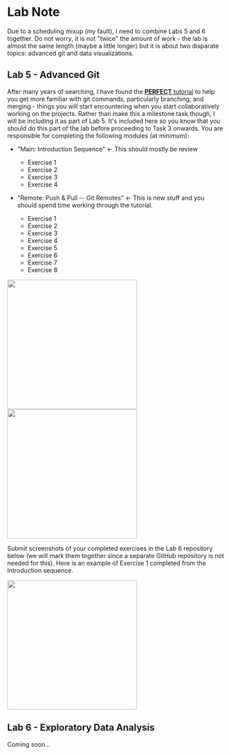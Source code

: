 # Lab Note

Due to a scheduling mixup (my fault), I need to combine Labs 5 and 6 together.
Do not worry, it is not "twice" the amount of work - the lab is almost the same length (maybe a little longer) but it is about two disparate topics: advanced git and data visualizations.

## Lab 5 - Advanced Git

After many years of searching, I have found the [**PERFECT** tutorial](http://learngitbranching.js.org) to help you get more familiar with git commands, particularly branching, and merging - things you will start encountering when you start collaboratively working on the projects.
Rather than make this a milestone task though, I will be including it as part of Lab 5.
It's included here so you know that you should do this part of the lab before proceeding to Task 3 onwards.
You are responsible for completing the following modules (at minimum):

- "Main: Introduction Sequence" <- This should mostly be review
  - Exercise 1
  - Exercise 2
  - Exercise 3
  - Exercise 4

- "Remote: Push & Pull -- Git Remotes" <- This is new stuff and you should spend time working through the tutorial.
  - Exercise 1
  - Exercise 2
  - Exercise 3
  - Exercise 4
  - Exercise 5
  - Exercise 6
  - Exercise 7
  - Exercise 8

<img src="project-images/git_tutorial1.png" width="300px">
<img src="project-images/git_tutorial2.png" width="300px">

Submit screenshots of your completed exercises in the Lab 6 repository below (we will mark them together since a separate GitHub repository is not needed for this).
Here is an example of Exercise 1 completed from the Introduction sequence.

<img src="project-images/git_completed.png" width="300px">

## Lab 6 - Exploratory Data Analysis

Coming soon...